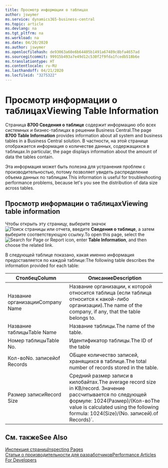 ```yaml
---
title: Просмотр информации о таблицах
author: jswymer
ms.service: dynamics365-business-central
ms.topic: article
ms.devlang: na
ms.tgt_pltfrm: na
ms.workload: na
ms.date: 04/20/2020
ms.author: jswymer
ms.openlocfilehash: de93063a60e6b64405b1491a67489c8bfa4657ad
ms.sourcegitcommit: 99915b493a7e49d12c530f2f9fda1fcedb518b6e
ms.translationtype: HT
ms.contentlocale: ru-RU
ms.lasthandoff: 04/21/2020
ms.locfileid: "3275322"
---
```

# <a name="viewing-table-information"></a><span data-ttu-id="a8122-102">Просмотр информации о таблицах</span><span class="sxs-lookup"><span data-stu-id="a8122-102">Viewing Table Information</span></span>

<span data-ttu-id="a8122-103">Страница **8700 Сведения о таблице** содержит информацию обо всех системных и бизнес-таблицах в решении Business Central.</span><span class="sxs-lookup"><span data-stu-id="a8122-103">The page **8700 Table Information** provides information about all system and business tables in a Business Central solution.</span></span> <span data-ttu-id="a8122-104">В частности, на этой странице отображается информация о количестве данных, содержащихся в таблицах.</span><span class="sxs-lookup"><span data-stu-id="a8122-104">In particular, the page displays information about the amount of data the tables contain.</span></span>

<span data-ttu-id="a8122-105">Эта информация может быть полезна для устранения проблем с производительностью, потому позволяет увидеть распределение объема данных по таблицам.</span><span class="sxs-lookup"><span data-stu-id="a8122-105">This information is useful for troubleshooting performance problems, because let's you see the distribution of data size across tables.</span></span>

## <a name="viewing-table-information"></a><span data-ttu-id="a8122-106">Просмотр информации о таблицах</span><span class="sxs-lookup"><span data-stu-id="a8122-106">Viewing table information</span></span>

<span data-ttu-id="a8122-107">Чтобы открыть эту страницу, выберите значок ![Поиск страницы или отчета](media/ui-search/search_small.png "Значок поиска страницы или отчета"), введите **Сведения о таблице**, а затем выберите соответствующую ссылку.</span><span class="sxs-lookup"><span data-stu-id="a8122-107">To open this page, select the ![Search for Page or Report](media/ui-search/search_small.png "Search for Page or Report icon") icon, enter **Table Information**, and then choose the related link.</span></span>

<span data-ttu-id="a8122-108">В следующей таблице показано, какая именно информация предоставляется по каждой таблице:</span><span class="sxs-lookup"><span data-stu-id="a8122-108">The following table describes the information provided for each table:</span></span>

|<span data-ttu-id="a8122-109">Столбец</span><span class="sxs-lookup"><span data-stu-id="a8122-109">Column</span></span>|<span data-ttu-id="a8122-110">Описание</span><span class="sxs-lookup"><span data-stu-id="a8122-110">Description</span></span>|
|------|-----------|
|<span data-ttu-id="a8122-111">Название организации</span><span class="sxs-lookup"><span data-stu-id="a8122-111">Company Name</span></span>|<span data-ttu-id="a8122-112">Название организации, к которой относится таблица (если таблица относится к какой-либо организации).</span><span class="sxs-lookup"><span data-stu-id="a8122-112">The name of the company, if any, that the table belongs to.</span></span>|
|<span data-ttu-id="a8122-113">Название таблицы</span><span class="sxs-lookup"><span data-stu-id="a8122-113">Table Name</span></span>|<span data-ttu-id="a8122-114">Название таблицы.</span><span class="sxs-lookup"><span data-stu-id="a8122-114">The name of the table.</span></span>|
|<span data-ttu-id="a8122-115">Номер таблицы</span><span class="sxs-lookup"><span data-stu-id="a8122-115">Table No.</span></span>|<span data-ttu-id="a8122-116">Идентификатор таблицы.</span><span class="sxs-lookup"><span data-stu-id="a8122-116">The ID of the table</span></span>|
|<span data-ttu-id="a8122-117">Кол-во</span><span class="sxs-lookup"><span data-stu-id="a8122-117">No.</span></span> <span data-ttu-id="a8122-118">записей</span><span class="sxs-lookup"><span data-stu-id="a8122-118">of Records</span></span>|<span data-ttu-id="a8122-119">ОБщее количество записей, хранящихся в таблице.</span><span class="sxs-lookup"><span data-stu-id="a8122-119">The total number of records stored in the table.</span></span>|
|<span data-ttu-id="a8122-120">Размер записи</span><span class="sxs-lookup"><span data-stu-id="a8122-120">Record Size</span></span>|<span data-ttu-id="a8122-121">Средний размер записи в килобайтах.</span><span class="sxs-lookup"><span data-stu-id="a8122-121">The average record size in KB/record.</span></span> <span data-ttu-id="a8122-122">Значение рассчитывается по следующей формуле: 1024(Размер)/(Кол-во</span><span class="sxs-lookup"><span data-stu-id="a8122-122">The value is calculated using the following formula: 1024(Size)/(No.</span></span> <span data-ttu-id="a8122-123">записей).</span><span class="sxs-lookup"><span data-stu-id="a8122-123">of Records)\`.</span></span> |

## <a name="see-also"></a><span data-ttu-id="a8122-124">См. также</span><span class="sxs-lookup"><span data-stu-id="a8122-124">See Also</span></span>

[<span data-ttu-id="a8122-125">Инспекция страниц</span><span class="sxs-lookup"><span data-stu-id="a8122-125">Inspecting Pages</span></span>](across-inspect-page.md)  
[<span data-ttu-id="a8122-126">Статьи о производительности для разработчиков</span><span class="sxs-lookup"><span data-stu-id="a8122-126">Performance Articles For Developers</span></span>](/dynamics365/business-central/dev-itpro/performance/performance-developer)  
